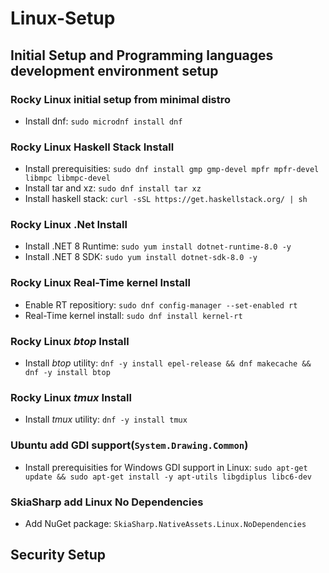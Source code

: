 # Linux-Setup

## Initial Setup and Programming languages development environment setup

### Rocky Linux initial setup from minimal distro

- Install dnf: ```sudo microdnf install dnf```

### Rocky Linux Haskell Stack Install

- Install prerequisities: ```sudo dnf install gmp gmp-devel mpfr mpfr-devel libmpc libmpc-devel```
- Install tar and xz: ```sudo dnf install tar xz```
- Install haskell stack: ```curl -sSL https://get.haskellstack.org/ | sh```

### Rocky Linux .Net Install

- Install .NET 8 Runtime: ```sudo yum install dotnet-runtime-8.0 -y```
- Install .NET 8 SDK: ```sudo yum install dotnet-sdk-8.0 -y```

### Rocky Linux Real-Time kernel Install
- Enable RT repositiory: ```sudo dnf config-manager --set-enabled rt```
- Real-Time kernel install: ```sudo dnf install kernel-rt```

### Rocky Linux _btop_ Install

- Install _btop_ utility:
  ```dnf -y install epel-release && dnf makecache && dnf -y install btop```

### Rocky Linux _tmux_ Install

- Install _tmux_ utility:
  ```dnf -y install tmux```

### Ubuntu add GDI support(```System.Drawing.Common```)

- Install prerequisities for Windows GDI support in Linux: ```sudo apt-get update && sudo apt-get install -y apt-utils libgdiplus libc6-dev```

### SkiaSharp add Linux No Dependencies

- Add NuGet package: ```SkiaSharp.NativeAssets.Linux.NoDependencies```

## Security Setup
